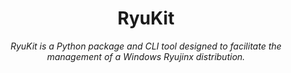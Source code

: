 <div align="center">
    <h1>RyuKit</h1>
    <p style="font-style: italic;">
        RyuKit is a Python package and CLI tool designed to facilitate the management of a Windows Ryujinx distribution.
    </p>
</div>
